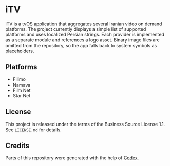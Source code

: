 # iTV

iTV is a tvOS application that aggregates several Iranian video on demand platforms. The project currently displays a simple list of supported platforms and uses localized Persian strings. Each provider is implemented as a separate module and references a logo asset. Binary image files are omitted from the repository, so the app falls back to system symbols as placeholders.

## Platforms

- Filimo
- Namava
- Film Net
- Star Net

## License

This project is released under the terms of the Business Source License 1.1. See `LICENSE.md` for details.

## Credits

Parts of this repository were generated with the help of [Codex](https://github.com/github-codex).
